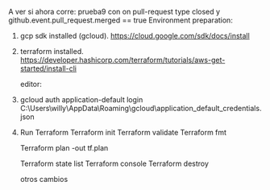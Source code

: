 A ver si ahora corre: prueba9 con on pull-request type closed y github.event.pull_request.merged == true
Environment preparation:
1. gcp sdk installed (gcloud).
    https://cloud.google.com/sdk/docs/install

2. terraform installed.
    https://developer.hashicorp.com/terraform/tutorials/aws-get-started/install-cli
    
    editor: 
3. gcloud auth application-default login
   C:\Users\willy\AppData\Roaming\gcloud\application_default_credentials.json

4. Run Terraform
    Terraform init
        Terraform validate
        Terraform fmt
    
    Terraform plan -out tf.plan
    
    Terraform state list
    Terraform console
    Terraform destroy
    
    otros cambios

